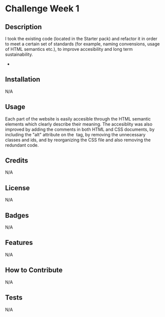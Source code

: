 <!-- @format -->

# Challenge Week 1

## Description

I took the existing code (located in the Starter pack) and refactor it in order to meet a certain set of standards (for example, naming convensions, usage of HTML semantics etc.), to improve accesibility and long term sustainability.

-

## Installation

N/A

## Usage

Each part of the website is easily accesible through the HTML semantic elements which clearly describe their meaning.
The accesiblity was also improved by adding the comments in both HTML and CSS documents, by including the "alt" attribute on the <img> tag, by removing the unnecessary classes and ids, and by reorganizing the CSS file and also removing the redundant code.

## Credits

N/A

## License

N/A

## Badges

N/A

## Features

N/A

## How to Contribute

N/A

## Tests

N/A
